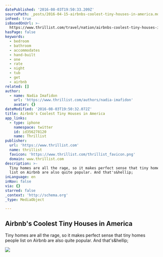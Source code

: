 ```yaml
---
datePublished: '2016-08-03T19:50:33.209Z'
sourcePath: _posts/2016-04-15-airbnbs-coolest-tiny-houses-in-america.md
inFeed: true
isBasedOnUrl: >-
  https://www.thrillist.com/travel/nation/airbnbs-coolest-tiny-houses-in-america/travel
hasPage: false
keywords:
  - bedroom
  - bathroom
  - accommodates
  - hand-built
  - one
  - rate
  - night
  - tub
  - get
  - airbnb
related: []
author:
  - name: Nadia Imafidon
    url: 'https://www.thrillist.com/authors/nadia-imafidon'
    avatar: {}
dateModified: '2016-08-03T19:50:32.072Z'
title: Airbnb's Coolest Tiny Houses in America
app_links:
  - type: iphone
    namespace: twitter
    id: id356278120
    name: Thrillist
publisher:
  url: 'https://www.thrillist.com'
  name: thrillist
  favicon: 'https://www.thrillist.com/thrillist_favicon.png'
  domain: www.thrillist.com
description: >-
  Tiny homes are all the rage, so it makes perfect sense that tiny homes people
  list on Airbnb are also quite popular. And that's&hellip;
inLanguage: en
inNav: false
via: {}
starred: false
_context: 'http://schema.org'
_type: MediaObject

---
```

<article style=""><h1>Airbnb's Coolest Tiny Houses in America</h1><p>Tiny homes are all the rage, so it makes perfect sense that tiny homes people list on Airbnb are also quite popular. And that's&amp;hellip;</p><img src="http://assets3.thrillist.com/v1/image/1686658/size/tmg-slideshow_l" /></article>